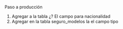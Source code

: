 Paso a producción

1.	Agregar a la tabla ¿? El campo para nacionalidad
2.	Agregar en la tabla seguro_modelos la el campo tipo